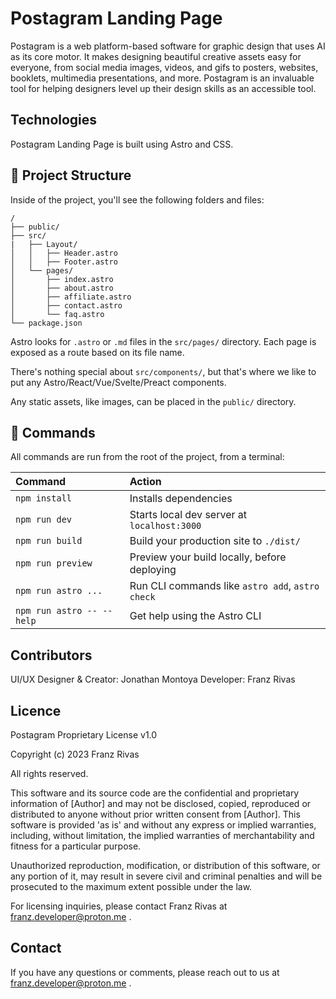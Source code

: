 # Postagram Landing Page

Postagram is a web platform-based software for graphic design that uses AI as its core motor. It makes designing beautiful creative assets easy for everyone, from social media images, videos, and gifs to posters, websites, booklets, multimedia presentations, and more. Postagram is an invaluable tool for helping designers level up their design skills as an accessible tool.
## Technologies

Postagram Landing Page is built using Astro and CSS.

## 🚀 Project Structure

Inside of the project, you'll see the following folders and files:

```
/
├── public/
├── src/
|   ├── Layout/
│   │   ├── Header.astro
│   │   ├── Footer.astro
│   └── pages/
│       ├── index.astro
│       ├── about.astro
│       ├── affiliate.astro
│       ├── contact.astro
│       └── faq.astro
└── package.json
```

Astro looks for `.astro` or `.md` files in the `src/pages/` directory. Each page is exposed as a route based on its file name.

There's nothing special about `src/components/`, but that's where we like to put any Astro/React/Vue/Svelte/Preact components.

Any static assets, like images, can be placed in the `public/` directory.

## 🧞 Commands

All commands are run from the root of the project, from a terminal:

| Command                   | Action                                           |
| :------------------------ | :----------------------------------------------- |
| `npm install`             | Installs dependencies                            |
| `npm run dev`             | Starts local dev server at `localhost:3000`      |
| `npm run build`           | Build your production site to `./dist/`          |
| `npm run preview`         | Preview your build locally, before deploying     |
| `npm run astro ...`       | Run CLI commands like `astro add`, `astro check` |
| `npm run astro -- --help` | Get help using the Astro CLI                     |

## Contributors
UI/UX Designer & Creator: Jonathan Montoya
Developer: Franz Rivas

## Licence
Postagram Proprietary License v1.0

Copyright (c) 2023 Franz Rivas

All rights reserved.

This software and its source code are the confidential and proprietary information of [Author] and may not be disclosed, copied, reproduced or distributed to anyone without prior written consent from [Author]. This software is provided 'as is' and without any express or implied warranties, including, without limitation, the implied warranties of merchantability and fitness for a particular purpose.

Unauthorized reproduction, modification, or distribution of this software, or any portion of it, may result in severe civil and criminal penalties and will be prosecuted to the maximum extent possible under the law.

For licensing inquiries, please contact Franz Rivas at franz.developer@proton.me .
## Contact
If you have any questions or comments, please reach out to us at franz.developer@proton.me .
